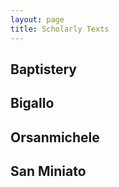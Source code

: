```yaml
---
layout: page
title: Scholarly Texts
---
```


## Baptistery

## Bigallo

## Orsanmichele

## San Miniato

